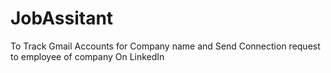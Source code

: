 # JobAssitant
To Track Gmail Accounts for Company name and Send Connection request to employee of company On LinkedIn
